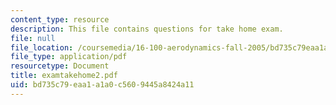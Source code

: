 ```yaml
---
content_type: resource
description: This file contains questions for take home exam.
file: null
file_location: /coursemedia/16-100-aerodynamics-fall-2005/bd735c79eaa1a1a0c5609445a8424a11_examtakehome2.pdf
file_type: application/pdf
resourcetype: Document
title: examtakehome2.pdf
uid: bd735c79-eaa1-a1a0-c560-9445a8424a11
---
```


